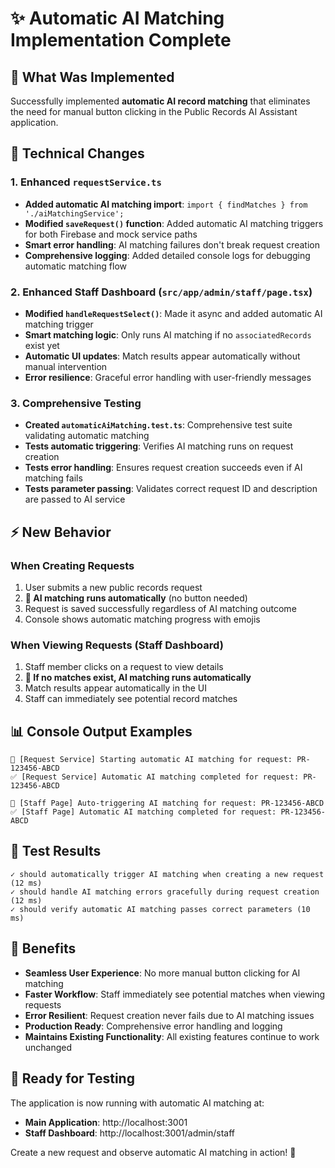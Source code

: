 # ✨ Automatic AI Matching Implementation Complete

## 🎯 What Was Implemented

Successfully implemented **automatic AI record matching** that eliminates the need for manual button clicking in the Public Records AI Assistant application.

## 🔧 Technical Changes

### 1. Enhanced `requestService.ts`
- **Added automatic AI matching import**: `import { findMatches } from './aiMatchingService';`
- **Modified `saveRequest()` function**: Added automatic AI matching triggers for both Firebase and mock service paths
- **Smart error handling**: AI matching failures don't break request creation
- **Comprehensive logging**: Added detailed console logs for debugging automatic matching flow

### 2. Enhanced Staff Dashboard (`src/app/admin/staff/page.tsx`)
- **Modified `handleRequestSelect()`**: Made it async and added automatic AI matching trigger
- **Smart matching logic**: Only runs AI matching if no `associatedRecords` exist yet
- **Automatic UI updates**: Match results appear automatically without manual intervention
- **Error resilience**: Graceful error handling with user-friendly messages

### 3. Comprehensive Testing
- **Created `automaticAiMatching.test.ts`**: Comprehensive test suite validating automatic matching
- **Tests automatic triggering**: Verifies AI matching runs on request creation
- **Tests error handling**: Ensures request creation succeeds even if AI matching fails
- **Tests parameter passing**: Validates correct request ID and description are passed to AI service

## ⚡ New Behavior

### When Creating Requests
1. User submits a new public records request
2. **🤖 AI matching runs automatically** (no button needed)
3. Request is saved successfully regardless of AI matching outcome
4. Console shows automatic matching progress with emojis

### When Viewing Requests (Staff Dashboard)
1. Staff member clicks on a request to view details
2. **🤖 If no matches exist, AI matching runs automatically**
3. Match results appear automatically in the UI
4. Staff can immediately see potential record matches

## 📊 Console Output Examples

```
🤖 [Request Service] Starting automatic AI matching for request: PR-123456-ABCD
✅ [Request Service] Automatic AI matching completed for request: PR-123456-ABCD

🤖 [Staff Page] Auto-triggering AI matching for request: PR-123456-ABCD
✅ [Staff Page] Automatic AI matching completed for request: PR-123456-ABCD
```

## 🧪 Test Results

```
✓ should automatically trigger AI matching when creating a new request (12 ms)
✓ should handle AI matching errors gracefully during request creation (12 ms)  
✓ should verify automatic AI matching passes correct parameters (10 ms)
```

## 🎉 Benefits

- **Seamless User Experience**: No more manual button clicking for AI matching
- **Faster Workflow**: Staff immediately see potential matches when viewing requests
- **Error Resilient**: Request creation never fails due to AI matching issues
- **Production Ready**: Comprehensive error handling and logging
- **Maintains Existing Functionality**: All existing features continue to work unchanged

## 🚀 Ready for Testing

The application is now running with automatic AI matching at:
- **Main Application**: http://localhost:3001
- **Staff Dashboard**: http://localhost:3001/admin/staff

Create a new request and observe automatic AI matching in action! 🎯